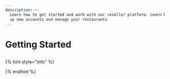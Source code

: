 ```yaml
---
description: >-
  Learn how to get started and work with our reseller platform. Learn how to set
  up new accounts and manage your restaurants
---
```


# Getting Started

## 

## 

{% hint style="info" %}

{% endhint %}

